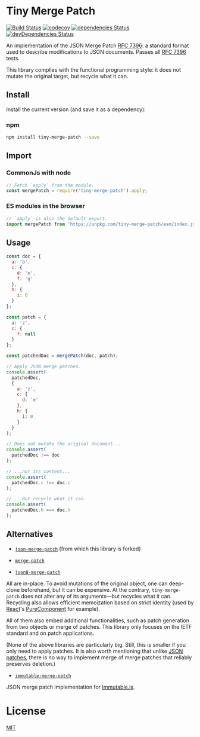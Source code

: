 Tiny Merge Patch
===============

[![Build Status](https://travis-ci.org/QuentinRoy/tiny-merge-patch.svg?branch=master)](https://travis-ci.org/QuentinRoy/tiny-merge-patch)
[![codecov](https://codecov.io/gh/QuentinRoy/tiny-merge-patch/branch/master/graph/badge.svg)](https://codecov.io/gh/QuentinRoy/tiny-merge-patch)
[![dependencies Status](https://david-dm.org/quentinroy/tiny-merge-patch/status.svg)](https://david-dm.org/quentinroy/tiny-merge-patch)
[![devDependencies Status](https://david-dm.org/quentinroy/tiny-merge-patch/dev-status.svg)](https://david-dm.org/quentinroy/tiny-merge-patch?type=dev)

An implementation of the JSON Merge Patch
[RFC 7396](http://tools.ietf.org/html/rfc7396): a standard format used to
describe modifications to JSON documents. Passes all [RFC 7396](http://tools.ietf.org/html/rfc7396) tests.

This library complies with the functional programming style: it does not mutate
the original target, but recycle what it can.

## Install

Install the current version (and save it as a dependency):

### npm

```sh
npm install tiny-merge-patch --save
```

## Import

### CommonJs with node

```js
// Fetch `apply` from the module.
const mergePatch = require('tiny-merge-patch').apply;
```

### ES modules in the browser

```js
// `apply` is also the default export.
import mergePatch from 'https://unpkg.com/tiny-merge-patch/esm/index.js'
```

## Usage

```js
const doc = {
  a: 'b',
  c: {
    d: 'e',
    f: 'g'
  },
  h: {
    i: 0
  }
};

const patch = {
  a: 'z',
  c: {
    f: null
  }
};

const patchedDoc = mergePatch(doc, patch);

// Apply JSON merge patches.
console.assert(
  patchedDoc,
  {
    a: 'z',
    c: {
      d: 'e'
    },
    h: {
      i: 0
    }
  }
);

// Does not mutate the original document...
console.assert(
  patchedDoc !== doc
);

// ...nor its content...
console.assert(
  patchedDoc.c !== doc.c
);

// ...But recycle what it can.
console.assert(
  patchedDoc.h === doc.h
);
```

## Alternatives

- [`json-merge-patch`](https://github.com/pierreinglebert/json-merge-patch) (from which this library is forked)

- [`merge-patch`](https://github.com/krisnye/merge-patch)

- [`json8-merge-patch`](https://github.com/JSON8/merge-patch)

All are in-place.
To avoid mutations of the original object, one can deep-clone beforehand, but it can be expensive.
At the contrary, `tiny-merge-patch` does not alter any of its arguments—but
recycles what it can.
Recycling also allows efficient memoization based on strict identity
(used by [React](https://reactjs.org)'s [PureComponent](https://reactjs.org/docs/react-api.html#reactpurecomponent) for example).

All of them also embed additional functionalities, such as patch generation from two objects or merge of patches.
This library only focuses on the IETF standard and on patch applications.

(None of the above libraries are particularly big.
Still, this is smaller if you only need to apply patches.
It is also worth mentioning that unlike [JSON patches](https://tools.ietf.org/html/rfc6902), there is no way
to implement merge of merge patches that reliably preserves deletion.)

- [`immutable-merge-patch`](https://www.npmjs.com/package/immutable-merge-patch)

JSON merge patch implementation for [Immutable.js](https://facebook.github.io/immutable-js/).

# License

[MIT](./LICENSE)
